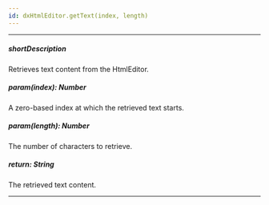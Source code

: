 ```yaml
---
id: dxHtmlEditor.getText(index, length)
---
```

---
##### shortDescription
Retrieves text content from the HtmlEditor.

##### param(index): Number
A zero-based index at which the retrieved text starts.

##### param(length): Number
The number of characters to retrieve.

##### return: String
The retrieved text content.

---
<!-- Description goes here -->
